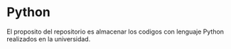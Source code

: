 # Python
El proposito del repositorio es almacenar los codigos con lenguaje Python realizados en la universidad.
